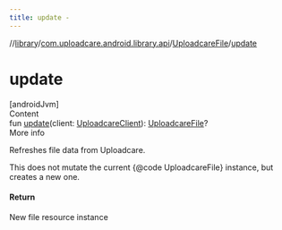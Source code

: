 ```yaml
---
title: update -
---
```

//[library](../../index.md)/[com.uploadcare.android.library.api](../index.md)/[UploadcareFile](index.md)/[update](update.md)



# update  
[androidJvm]  
Content  
fun [update](update.md)(client: [UploadcareClient](../-uploadcare-client/index.md)): [UploadcareFile](index.md)?  
More info  


Refreshes file data from Uploadcare.



This does not mutate the current {@code UploadcareFile} instance, but creates a new one.



#### Return  


New file resource instance

  



